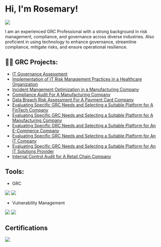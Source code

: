 <h1>Hi, I'm Rosemary! </h1>

<a href="https://linkedin.com/in/rosemaryadebanwi"><img src="https://img.shields.io/badge/-LinkedIn-0072b1?&style=for-the-badge&logo=linkedin&logoColor=white" /></a>

I am an experienced GRC Professional with a strong background in risk management, compliance, and governance across diverse industries. Also proficient in using technology to enhance governance, streamline compliance, mitigate risks, and ensure operational resilience.




<h2>👨‍💻 GRC Projects:</h2>

  - [IT Governance Assessment](https://github.com/RosemaryAdebanwi/IT-Governance-Assessment)
  - [Implementation of IT Risk Management Practices in a Healthcare Organization](https://github.com/joshmadakor1/Algorithms-Practice)
  - [Incident Mangement Optimization in a Manufacturing Company](https://github.com/joshmadakor1/Algorithms-Practice)
  - [Compliance Audit For A Manufacturing Company](https://github.com/joshmadakor1/Algorithms-Practice)
  - [Data Breach Risk Assessment For A Payment Card Company](https://github.com/joshmadakor1/Algorithms-Practice)
  - [Evaluating Specific GRC Needs and Selecting a Suitable Platform for A FinTech Company](https://github.com/joshmadakor1/Algorithms-Practice)
  - [Evaluating Specific GRC Needs and Selecting a Suitable Platform for A Manufacturing Company](https://github.com/joshmadakor1/Algorithms-Practice)
  - [Evaluating Specific GRC Needs and Selecting a Suitable Platform for An E-Commerce Company](https://github.com/joshmadakor1/Algorithms-Practice)
  - [Evaluating Specific GRC Needs and Selecting a Suitable Platform for An IT Company](https://github.com/joshmadakor1/Algorithms-Practice)
  - [Evaluating Specific GRC Needs and Selecting a Suitable Platform for An IT Solutions Provider](https://github.com/joshmadakor1/Algorithms-Practice)
  - [Internal Control Audit for A Retail Chain Company](https://github.com/joshmadakor1/Algorithms-Practice)
 

## Tools:
- GRC

<div> 
<img src="https://img.shields.io/badge/-RSA_Archer-00558C?&style=for-the-badge&logo=RSA&logoColor=white" /> <img src="https://img.shields.io/badge/-ServiceNow-4B0082?&style=for-the-badge&logo=ServiceNow&logoColor=white" />
  
</div>

 <div>
   
- Vulnerability Management
  
<img src="https://img.shields.io/badge/-Qualys-DC143C?&style=for-the-badge&logo=Qualys&logoColor=white" /> <img src="https://img.shields.io/badge/-Nessus-000000?&style=for-the-badge&logo=Nessus&logoColor=white" />



<h2>Certifications</h2>

<img src="https://img.shields.io/badge/-ISO%2FIEC_27001_(ISMS)-00558C?&style=for-the-badge&logo=Alison&logoColor=white" />






<!--


Here are some ideas to get you started:

- 🔭 I’m currently working on ...
- 🌱 I’m currently learning ...
- 👯 I’m looking to collaborate on ...
- 🤔 I’m looking for help with ...
- 💬 Ask me about ...
- 📫 How to reach me: ...
- 😄 Pronouns: ...
- ⚡ Fun fact: ...
-->
